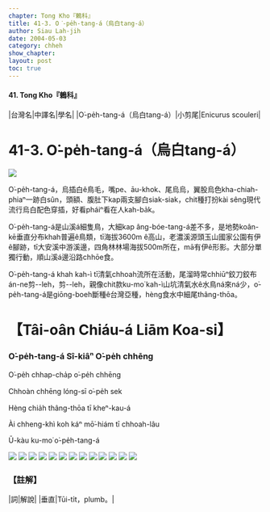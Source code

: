 ```yaml
---
chapter: Tong Kho『鶇科』
title: 41-3. O͘-pe̍h-tang-á（烏白tang-á）
author: Siau Lah-jih
date: 2004-05-03    
category: chheh
show_chapter: 
layout: post
toc: true
---
```


#### 41. Tong Kho『鶇科』


|台灣名|中譯名|學名|
|O͘-pe̍h-tang-á（烏白tang-á）|小剪尾|Enicurus scouleri|


# 41-3. O͘-pe̍h-tang-á（烏白tang-á）

![](../too5/41/42-3-3.O͘-pe̍h-tang-á.jpg)


O͘-pe̍h-tang-á，烏插白ê鳥毛，嘴pe、āu-khok、尾烏烏，翼股烏色kha-chiah-phiaⁿ一跡白sûn，頭額、腹肚下kap兩支腳白siak-siak，chit種打扮kài sêng現代流行烏白配色穿插，好看pháiⁿ看在人kah-ba̍k。

O͘-pe̍h-tang-á是山溪á細隻鳥，大細kap âng-bóe-tang-á差不多，是地勢koân-kē垂直分布khah普遍ê鳥類，tī海拔3600m ê高山，老濃溪源頭玉山國家公園有伊ê腳跡，tī大安溪中游溪邊，四角林林場海拔500m所在，mā有伊ê形影。大部分單獨行動，順山溪á邊沿路chhōe食。

O͘-pe̍h-tang-á khah kah-ì tī清氣chhoah流所在活動，尾溜時常chhiūⁿ鉸刀鉸布án-ne剪--leh，剪--leh，親像chit款ku-mo͘ kah-ì山坑清氣水ê水鳥ná來ná少，o͘-pe̍h-tang-á是giōng-boeh斷種ê台灣亞種，hèng食水中細尾thâng-thōa。



# 【Tâi-oân Chiáu-á Liām Koa-si】

### **O͘-pe̍h-tang-á Sî-kiâⁿ O͘-pe̍h chhēng**


O͘-pe̍h chhap-cha̍p o͘-pe̍h chhēng

Chhoàn chhēng lóng-sī o͘-pe̍h sek

Hèng chia̍h thâng-thōa tī kheⁿ-kau-á

Ài chheng-khì koh káⁿ mō͘-hiám tī chhoah-lâu

Ū-kàu ku-mo͘ o͘-pe̍h-tang-á


![](../too5/41/42-3-8.O͘-pe̍h-tang-á.jpg)
![](../too5/41/42-3-4.O͘-pe̍h-tang-á.jpg)
![](../too5/41/42-3-1.O͘-pe̍h-tang-á.jpg)
![](../too5/41/42-3-2.O͘-pe̍h-tang-á.jpg)
![](../too5/41/42-3-5.O͘-pe̍h-tang-á.jpg)
![](../too5/41/42-3-6.O͘-pe̍h-tang-á.jpg)
![](../too5/41/42-3-7.O͘-pe̍h-tang-á.jpg)
![](../too5/41/42-3-9.O͘-pe̍h-tang-á.jpg)
![](../too5/41/42-3-10.O͘-pe̍h-tang-á.jpg)
![](../too5/41/42-3-11.O͘-pe̍h-tang-á.jpg)
![](../too5/41/42-3-12.O͘-pe̍h-tang-á.jpg)
![](../too5/41/42-3-13.O͘-pe̍h-tang-á.jpg)
![](../too5/41/42-3-14.O͘-pe̍h-tang-á.jpg)



### 【註解】

|詞|解說|
|垂直|Tūi-ti̍t，plumb。|





